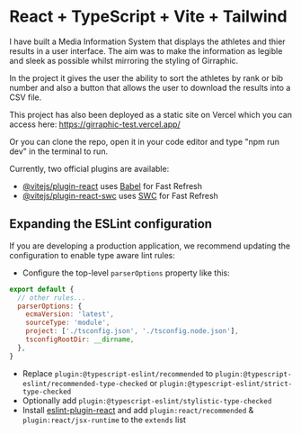 # React + TypeScript + Vite + Tailwind

I have built a Media Information System that displays the athletes and thier results in a user interface. The aim was to make the information as legible and sleek as possible whilst mirroring the styling of Girraphic.

In the project it gives the user the ability to sort the athletes by rank or bib number and also a button that allows the user to download the results into a CSV file.

This project has also been deployed as a static site on Vercel which you can access here: https://girraphic-test.vercel.app/

Or you can clone the repo, open it in your code editor and type "npm run dev" in the terminal to run.



Currently, two official plugins are available:

- [@vitejs/plugin-react](https://github.com/vitejs/vite-plugin-react/blob/main/packages/plugin-react/README.md) uses [Babel](https://babeljs.io/) for Fast Refresh
- [@vitejs/plugin-react-swc](https://github.com/vitejs/vite-plugin-react-swc) uses [SWC](https://swc.rs/) for Fast Refresh

## Expanding the ESLint configuration

If you are developing a production application, we recommend updating the configuration to enable type aware lint rules:

- Configure the top-level `parserOptions` property like this:

```js
export default {
  // other rules...
  parserOptions: {
    ecmaVersion: 'latest',
    sourceType: 'module',
    project: ['./tsconfig.json', './tsconfig.node.json'],
    tsconfigRootDir: __dirname,
  },
}
```

- Replace `plugin:@typescript-eslint/recommended` to `plugin:@typescript-eslint/recommended-type-checked` or `plugin:@typescript-eslint/strict-type-checked`
- Optionally add `plugin:@typescript-eslint/stylistic-type-checked`
- Install [eslint-plugin-react](https://github.com/jsx-eslint/eslint-plugin-react) and add `plugin:react/recommended` & `plugin:react/jsx-runtime` to the `extends` list
